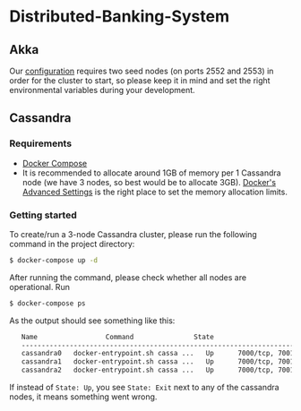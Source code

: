 # Distributed-Banking-System

## Akka
Our [configuration](src/main/resources/application.conf) requires two seed nodes (on ports 2552 and 2553) in order for the cluster to start, so please keep it in mind and set the right environmental variables during your development.

## Cassandra
### Requirements
* [Docker Compose](https://docs.docker.com/compose/install/)
* It is recommended to allocate around 1GB of memory per 1 Cassandra node (we have 3 nodes, so best would be to allocate 3GB). [Docker's Advanced Settings](https://docs.docker.com/docker-for-windows/#advanced) is the right place to set the memory allocation limits.

### Getting started
To create/run a 3-node Cassandra cluster, please run the following command in the project directory:
```bash
$ docker-compose up -d
```
After running the command, please check whether all nodes are operational. Run
```bash
$ docker-compose ps
``` 
As the output should see something like this:
```bash
   Name                 Command               State                                      Ports                                    
   ----------------------------------------------------------------------------------------------------------------------------------
   cassandra0   docker-entrypoint.sh cassa ...   Up      7000/tcp, 7001/tcp, 0.0.0.0:7199->7199/tcp, 0.0.0.0:9042->9042/tcp, 9160/tcp
   cassandra1   docker-entrypoint.sh cassa ...   Up      7000/tcp, 7001/tcp, 7199/tcp, 0.0.0.0:9142->9042/tcp, 9160/tcp              
   cassandra2   docker-entrypoint.sh cassa ...   Up      7000/tcp, 7001/tcp, 7199/tcp, 0.0.0.0:9242->9042/tcp, 9160/tcp      
```
If instead of `State: Up`, you see `State: Exit` next to any of the cassandra nodes, it means something went wrong.